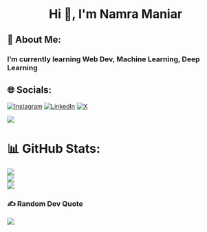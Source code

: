 <h1 align="center">Hi 👋, I'm Namra Maniar</h1>

<h2>💫 About Me:</h2>

<h3>I’m currently learning Web Dev, Machine Learning, Deep Learning</h3>

## 🌐 Socials:

[![Instagram](https://img.shields.io/badge/Instagram-%23E4405F.svg?logo=Instagram&logoColor=white)](https://instagram.com/namra.4122) [![LinkedIn](https://img.shields.io/badge/LinkedIn-%230077B5.svg?logo=linkedin&logoColor=white)](https://linkedin.com/in/namra-maniar) [![X](https://img.shields.io/badge/X-black.svg?logo=X&logoColor=white)](https://x.com/ManiarNamra)

[![](https://visitcount.itsvg.in/api?id=namra4122&icon=4&color=1)](https://visitcount.itsvg.in)

# 📊 GitHub Stats:

![](https://github-readme-stats.vercel.app/api?username=namra4122&theme=dark&hide_border=false&include_all_commits=true&count_private=true)<br/>
![](https://github-readme-streak-stats.herokuapp.com/?user=namra4122&theme=dark&hide_border=false)<br/>
![](https://github-readme-stats.vercel.app/api/top-langs/?username=namra4122&theme=dark&hide_border=false&include_all_commits=true&count_private=true&layout=compact)

### ✍️ Random Dev Quote

![](https://quotes-github-readme.vercel.app/api?type=horizontal&theme=merko)
